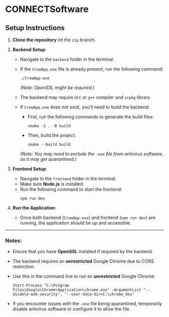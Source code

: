 # CONNECTSoftware

## Setup Instructions

1. **Clone the repository** int the `zip` branch.

2. **Backend Setup**:
   - Navigate to the `backend` folder in the terminal.
   - If the `CrowApp.exe` file is already present, run the following command:
     ```
     ./CrowApp.exe
     ```
     *(Note: OpenSSL might be required.)*

   - The backend may require `GCC` or `g++` compiler and `vcpkg` library
     
   - If `CrowApp.exe` does not exist, you'll need to build the backend:
     - First, run the following commands to generate the build files:
       ```
       cmake -S . -B build
       ```
     - Then, build the project:
       ```
       cmake --build build
       ```
     *(Note: You may need to exclude the `.exe` file from antivirus software, as it may get quarantined.)*

3. **Frontend Setup**:
   - Navigate to the `frontend` folder in the terminal.
   - Make sure **Node.js** is installed.
   - Run the following command to start the frontend:
     ```
     npm run dev
     ```

4. **Run the Application**:
   - Once both backend (`CrowApp.exe`) and frontend (`npm run dev`) are running, the application should be up and accessible.

---

### Notes:
- Ensure that you have **OpenSSL** installed if required by the backend.
- The backend requires an **unrestricted** Google Chrome due to CORS restriction.
- Use this in the command line to run an **unrestricted** Google Chrome:
  ```
  Start-Process "C:\Program Files\Google\Chrome\Application\chrome.exe" -ArgumentList "--disable-web-security", "--user-data-dir=C:\chrome_dev"
  ```
  
- If you encounter issues with the `.exe` file being quarantined, temporarily disable antivirus software or configure it to allow the file.
